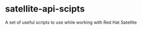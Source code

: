 satellite-api-scipts
====================

A set of useful scripts to use while working with Red Hat Satellite
